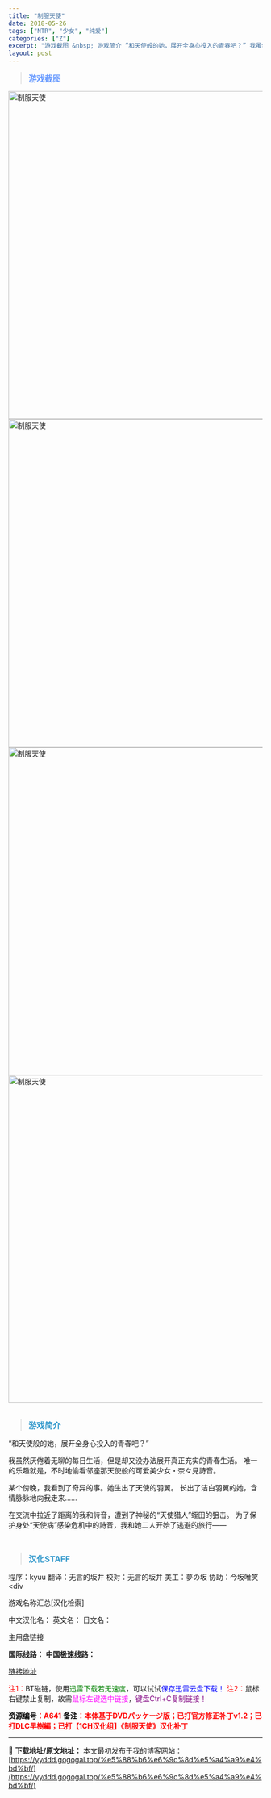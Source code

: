 ```yaml
---
title: "制服天使"
date: 2018-05-26
tags: ["NTR", "少女", "纯爱"]
categories: ["Z"]
excerpt: "游戏截图 &nbsp; 游戏简介 “和天使般的她，展开全身心投入的青春吧？” 我虽然厌倦着无聊的每日生活，但是却又没办法展开真正充实的青春生活。 唯一的乐趣就是，不时地偷看邻座那天使般的可爱美少女・奈々見詩音。 某个傍晚，我看到了奇异的事。她生出了天使的羽翼。 长出了洁白羽翼的她，含情脉脉地向我走来&hellip;"
layout: post
---
```


<div>
<blockquote><b><span style="font-size: 12pt; color: #6699ff;">游戏截图</span></b></blockquote>
<div><img title="点击放大" src="https://yyddd.gogogal.top/wp-content/uploads/2025/04/20250430_6812066630652.webp" alt="制服天使" width="650" /></div>
<div><img title="点击放大" src="https://yyddd.gogogal.top/wp-content/uploads/2025/04/20250430_6812066772978.webp" alt="制服天使" width="650" /></div>
<div><img title="点击放大" src="https://yyddd.gogogal.top/wp-content/uploads/2025/04/20250430_68120668b2980.webp" alt="制服天使" width="650" /></div>
<div><img title="点击放大" src="https://yyddd.gogogal.top/wp-content/uploads/2025/04/20250430_6812066a8402b.webp" alt="制服天使" width="650" /></div>
&nbsp;
<blockquote><b><span style="font-size: 12pt; color: #3399cc;">游戏简介</span></b></blockquote>
<div>“和天使般的她，展开全身心投入的青春吧？”

我虽然厌倦着无聊的每日生活，但是却又没办法展开真正充实的青春生活。
唯一的乐趣就是，不时地偷看邻座那天使般的可爱美少女・奈々見詩音。

某个傍晚，我看到了奇异的事。她生出了天使的羽翼。
长出了洁白羽翼的她，含情脉脉地向我走来……

在交流中拉近了距离的我和詩音，遭到了神秘的“天使猎人”蛭田的狙击。
为了保护身处“天使病”感染危机中的詩音，我和她二人开始了逃避的旅行――</div>
&nbsp;
<blockquote><b><span style="font-size: 12pt; color: #3399cc;">汉化STAFF</span></b></blockquote>
<div>程序：kyuu
翻译：无言的坂井
校对：无言的坂井
美工：夢の坂
协助：今坂唯笑</div>
&lt;div

游戏名称汇总[汉化检索]

中文汉化名：
英文名：
日文名：
</div>
<div class="panel panel-primary">
<div class="panel-heading">主用盘链接</div>
<div class="panel-body">

<b>国际线路：</b>
<b>中国极速线路：</b>

<!--wechatfans start-->

<a href="https://pan.xunlei.com/s/VOSyT_79_tfyGvjVwk-aSwmEA1?pwd=dses#">链接地址</a>

<!--wechatfans end-->
<span style="color: #ff0000;">注1：</span>BT磁链，使用<span style="color: #008000;">迅雷下载若无速度</span>，可以试试<span style="color: #0000ff;">保存迅雷云盘下载！</span>
<span style="color: #ff0000;">注2：</span>鼠标右键禁止复制，故需<span style="color: #ff00ff;">鼠标左键选中链接</span>，<span style="color: #800080;">键盘Ctrl+C复制链接！</span>

</div>
<div class="panel-footer"><span style="color: #ff0000;"><b><span style="color: #000000;">资源编号</span>：A641</b></span>
<span style="color: #ff0000;"><b><span style="color: #000000;">备注</span>：本体基于DVDパッケージ版；已打官方修正补丁v1.2；已打DLC早樹編；已打【1CH汉化组】《制服天使》汉化补丁</b></span></div>
</div>

---
📖 **下载地址/原文地址：** 本文最初发布于我的博客网站：[https://yyddd.gogogal.top/%e5%88%b6%e6%9c%8d%e5%a4%a9%e4%bd%bf/](https://yyddd.gogogal.top/%e5%88%b6%e6%9c%8d%e5%a4%a9%e4%bd%bf/)
